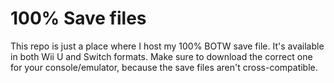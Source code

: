 # 100% Save files
This repo is just a place where I host my 100% BOTW save file. It's available in both Wii U and Switch formats. Make
sure to download the correct one for your console/emulator, because the save files aren't cross-compatible.
